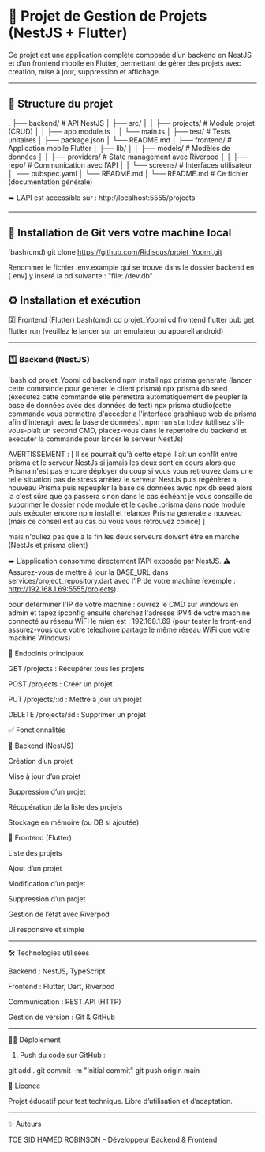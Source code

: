# 🚀 Projet de Gestion de Projets (NestJS + Flutter)

Ce projet est une application complète composée d’un backend en NestJS et d’un frontend mobile en Flutter, permettant de gérer des projets avec création, mise à jour, suppression et affichage.

---

## 📂 Structure du projet

. ├── backend/           # API NestJS │   ├── src/ │   │   ├── projects/  # Module projet (CRUD) │   │   ├── app.module.ts │   │   └── main.ts │   ├── test/          # Tests unitaires │   ├── package.json │   └── README.md │ ├── frontend/          # Application mobile Flutter │   ├── lib/ │   │   ├── models/    # Modèles de données │   │   ├── providers/ # State management avec Riverpod │   │   ├── repo/      # Communication avec l’API │   │   └── screens/   # Interfaces utilisateur │   ├── pubspec.yaml │   └── README.md │ └── README.md          # Ce fichier (documentation générale)


➡️ L’API est accessible sur : http://localhost:5555/projects

---
## 🚀 Installation de Git vers votre machine local
`bash(cmd)
git clone https://github.com/Ridiscus/projet_Yoomi.git


Renommer le fichier .env.example qui se trouve dans le dossier backend en [.env]  y inséré la bd suivante : "file:./dev.db"




## ⚙️ Installation et exécution
2️⃣ Frontend (Flutter)
bash(cmd)
cd projet_Yoomi
cd frontend
flutter pub get
flutter run (veuillez le lancer sur un emulateur ou appareil android)


---
### 1️⃣ Backend (NestJS)
`bash
cd projet_Yoomi
cd backend
npm install
npx prisma generate (lancer cette commande pour generer le client prisma)
npx prisma db seed (executez cette commande elle permettra automatiquement de peupler la base de données avec des données de test)
npx prisma studio(cette commande vous permettra d'acceder a l'interface graphique web de prisma afin d'interagir avec la base de données).
npm run start:dev (utilisez s'il-vous-plaît un second CMD, placez-vous dans le repertoire du backend et executer la commande pour lancer le serveur NestJs)
 
 AVERTISSEMENT : [ Il se pourrait qu'à cette étape il ait un conflit entre prisma et le serveur NestJs si jamais les deux sont en cours alors que Prisma n'est pas encore déployer du coup si vous vous retrouvez dans une telle situation pas de stress arrêtez le serveur NestJs puis régénèrer a nouveau Prisma puis repeupler la base de données avec npx db seed alors la c'est sûre que ça passera sinon dans le cas échéant je vous conseille de supprimer le dossier node module et le cache .prisma dans node module puis exécuter encore npm install et relancer Prisma generate a nouveau (mais ce conseil est au cas où vous vous retrouvez coincé) ]

 mais n'ouliez pas que a la fin les deux serveurs doivent être en marche (NestJs et prisma client)

➡️ L’application consomme directement l’API exposée par NestJS.
⚠️ Assurez-vous de mettre à jour la BASE_URL dans services/project_repository.dart avec l’IP de votre machine (exemple : http://192.168.1.69:5555/projects).

pour determiner l'IP de votre machine : ouvrez le CMD sur windows en admin et tapez ipconfig ensuite cherchez l'adresse IPV4 de votre machine connecté au réseau WiFi le mien est : 192.168.1.69  (pour tester le front-end assurez-vous que votre telephone partage le même réseau WiFi que votre machine Windows)




🔑 Endpoints principaux

GET /projects : Récupérer tous les projets

POST /projects : Créer un projet

PUT /projects/:id : Mettre à jour un projet

DELETE /projects/:id : Supprimer un projet




✅ Fonctionnalités

📌 Backend (NestJS)

Création d’un projet

Mise à jour d’un projet

Suppression d’un projet

Récupération de la liste des projets

Stockage en mémoire (ou DB si ajoutée)





📱 Frontend (Flutter)

Liste des projets

Ajout d’un projet

Modification d’un projet

Suppression d’un projet

Gestion de l’état avec Riverpod

UI responsive et simple




---

🛠️ Technologies utilisées

Backend : NestJS, TypeScript

Frontend : Flutter, Dart, Riverpod

Communication : REST API (HTTP)

Gestion de version : Git & GitHub



---

👨‍💻 Déploiement

1. Push du code sur GitHub :



git add .
git commit -m "Initial commit"
git push origin main


📜 Licence

Projet éducatif pour test technique. Libre d’utilisation et d’adaptation.


---

✨ Auteurs

TOE SID HAMED ROBINSON – Développeur Backend & Frontend
